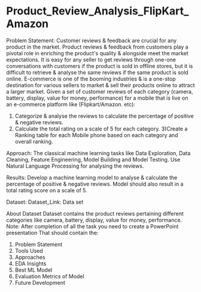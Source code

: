 # Product_Review_Analysis_FlipKart_Amazon
Problem Statement:
Customer reviews & feedback are crucial for any product in the market. Product reviews & feedback from customers play a pivotal role in enriching the product's quality & alongside meet the market expectations. It is easy for any seller to get reviews through one-one conversations with customers if the product is sold in offline stores, but it is difficult to retrieve & analyse the same reviews if the same product is sold online.
E-commerce is one of the booming industries & is a one-stop destination for various sellers to market & sell their products online to attract a larger market. Given a set of customer reviews of each category (camera, battery, display, value for money, performance) for a mobile that is live on an e-commerce platform like (Flipkart/Amazon. etc): 
1) Categorize & analyse the reviews to calculate the percentage of positive & negative reviews.
2) Calculate the total rating on a scale of 5 for each category.
3)Create a Ranking table for each Mobile phone based on each category and overall ranking.

Approach:
The classical machine learning tasks like Data Exploration, Data Cleaning, Feature Engineering, Model Building and Model Testing. Use Natural Language Processing for analysing the reviews.

Results:
Develop a machine learning model to analyse & calculate the percentage of positive & negative reviews. Model should also result in a total rating score on a scale of 5.

Dataset:
Dataset_Link: Data set


About Dataset
Dataset contains the product reviews pertaining different categories like camera, battery, display, value for money, performance.
Note: 
After completion of all the task you need to create a PowerPoint presentation
That should contain the:
1. Problem Statement
2. Tools Used
3. Approaches
4. EDA Insights
5. Best ML Model
6. Evaluation Metrics of Model
7. Future Development
